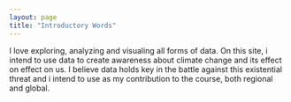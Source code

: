 ```yaml
---
layout: page
title: "Introductory Words"
---
```


I love exploring, analyzing and visualing all forms of data.
On this site, i intend to use data to create awareness about
climate change and its effect on effect on us.
I believe data holds key in the battle against this existential threat
and i intend to use as my contribution to the course, both regional and global.
